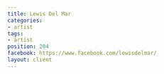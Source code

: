 ```yaml
---
title: Lewis Del Mar
categories:
- artist
tags:
- artist
position: 204
facebook: https://www.facebook.com/lewisdelmar/
layout: client
---
```



